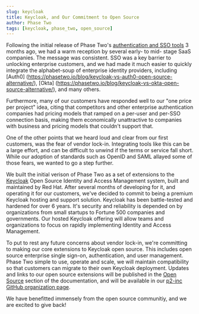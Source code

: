 ```yaml
---
slug: keycloak
title: Keycloak, and Our Commitment to Open Source
author: Phase Two
tags: [keycloak, phase_two, open_source]
---
```


Following the initial release of Phase Two's [authentication and SSO tools](https://phasetwo.io/docs/sso/) 3 months ago, we had a warm reception by several early- to mid- stage SaaS companies. The message was consistent. SSO was a key barrier to unlocking enterprise customers, and we had made it much easier to quickly integrate the alphabet-soup of enterprise identity providers, including [Auth0] (https://phasetwo.io/blog/keycloak-vs-auth0-open-source-alternative/), [Okta] (https://phasetwo.io/blog/keycloak-vs-okta-open-source-alternative/), and many others.

Furthermore, many of our customers have responded well to our "one price per project" idea, citing that competitors and other enterprise authentication companies had pricing models that ramped on a per-user and per-SSO connection basis, making them economically unattractive to companies with business and pricing models that couldn't support that. 

One of the other points that we heard loud and clear from our first customers, was the fear of vendor lock-in. Integrating tools like this can be a large effort, and can be difficult to unwind if the terms or service fall short. While our adoption of standards such as OpenID and SAML allayed some of those fears, we wanted to go a step further.

We built the initial verison of Phase Two as a set of extensions to the [Keycloak](https://www.keycloak.org/) Open Source Identity and Access Management system, built and maintained by Red Hat. After several months of developing for it, and operating it for our customers, we've decided to commit to being a premium Keycloak hosting and support solution. Keycloak has been battle-tested and hardened for over 6 years. It's security and reliability is depended on by organizations from small startups to Fortune 500 companies and governments. Our hosted Keycloak offering will allow teams and organizations to focus on rapidly implementing Identity and Access Management.

To put to rest any future concerns about vendor lock-in, we're committing to making our core extensions to Keycloak open source. This includes open source enterprise single sign-on, authentication, and user management. Phase Two simple to use, operate and scale, we will maintain compatibility so that customers can migrate to their own Keycloak deployment. Updates and links to our open source extensions will be published in the [Open Source](/docs/introduction/open-source) section of the documentation, and will be available in our [p2-inc GitHub organization page](https://github.com/p2-inc).

We have benefitted immensely from the open source communitiy, and we are excited to give back!

